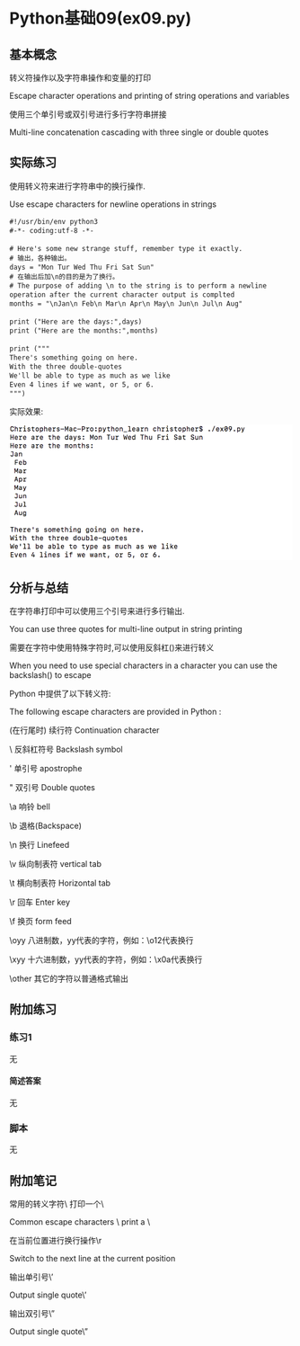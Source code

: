 # Python基础09(ex09.py)

## 基本概念

转义符操作以及字符串操作和变量的打印

Escape character operations and printing of string operations and variables

使用三个单引号或双引号进行多行字符串拼接

Multi-line concatenation cascading with three single or double quotes

## 实际练习

使用转义符来进行字符串中的换行操作.

Use escape characters for newline operations in strings

```
#!/usr/bin/env python3
#-*- coding:utf-8 -*-

# Here's some new strange stuff, remember type it exactly.
# 输出，各种输出。
days = "Mon Tur Wed Thu Fri Sat Sun"
# 在输出后加\n的目的是为了换行。
# The purpose of adding \n to the string is to perform a newline operation after the current character output is complted
months = "\nJan\n Feb\n Mar\n Apr\n May\n Jun\n Jul\n Aug"

print ("Here are the days:",days)
print ("Here are the months:",months)

print ("""
There's something going on here.
With the three double-quotes
We'll be able to type as much as we like
Even 4 lines if we want, or 5, or 6.
""")

```



实际效果:

![image-20200403192842227](ex09.assets/image-20200403192842227.png)

## 分析与总结

在字符串打印中可以使用三个引号来进行多行输出.

You can use three quotes for multi-line output in string printing

需要在字符中使用特殊字符时,可以使用反斜杠(\)来进行转义

When you need to use special characters in a character you can use the backslash(\) to escape

Python 中提供了以下转义符:

The following escape characters are provided in Python :

\(在行尾时)	续行符 Continuation character

\\	反斜杠符号 Backslash symbol

\'	单引号 apostrophe

\"	双引号 Double quotes

\a	响铃 bell

\b	退格(Backspace)

\n	换行 Linefeed 

\v	纵向制表符 vertical tab

\t	横向制表符 Horizontal tab

\r	回车 Enter key

\f	换页 form feed

\oyy	八进制数，yy代表的字符，例如：\o12代表换行

\xyy	十六进制数，yy代表的字符，例如：\x0a代表换行

\other	其它的字符以普通格式输出

## 附加练习

### 练习1

无

#### 简述答案

无

### 脚本

无

## 附加笔记

常用的转义字符\\ 打印一个\

Common escape characters \\ print a \

在当前位置进行换行操作\r

Switch to the next line at the current position

输出单引号\’

Output single quote\’

输出双引号\”

Output single quote\”